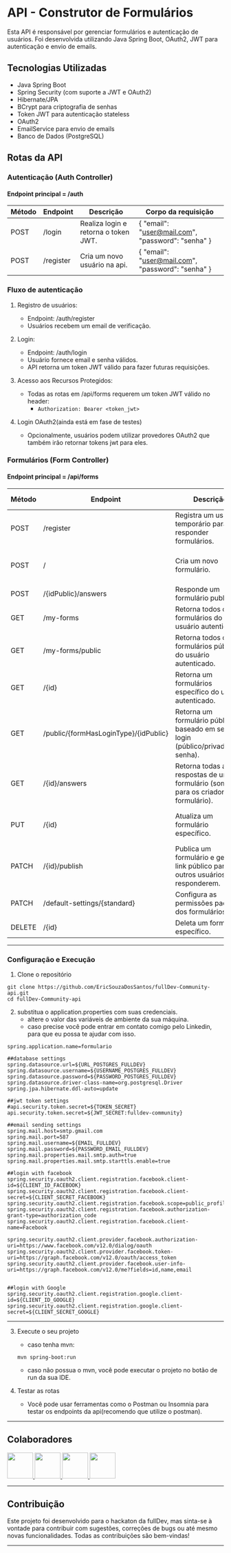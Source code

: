 # API - Construtor de Formulários
Esta API é responsável por gerenciar formulários e autenticação de usuários. Foi desenvolvida utilizando Java Spring Boot, OAuth2, JWT para autenticação e envio de emails.

## Tecnologias Utilizadas
- Java Spring Boot
- Spring Security (com suporte a JWT e OAuth2)
- Hibernate/JPA
- BCrypt para criptografia de senhas
- Token JWT para autenticação stateless
- OAuth2
- EmailService para envio de emails
- Banco de Dados (PostgreSQL)

## Rotas da API
### Autenticação (Auth Controller)

#### Endpoint principal = /auth

| Método | Endpoint  | Descrição                            | Corpo da requisição |
|--------|-----------|--------------------------------------|---------------------| 
| POST   | /login    | Realiza login e retorna o token JWT. | { "email": "user@mail.com", "password": "senha" } |
| POST   | /register | Cria um novo usuário na api.         | { "email": "user@mail.com", "password": "senha" } |

### Fluxo de autenticação

1. Registro de usuários:
    - Endpoint: /auth/register
    - Usuários recebem um email de verificação.
   
2. Login:
   - Endpoint: /auth/login
   - Usuário fornece email e senha válidos.
   - API retorna um token JWT válido para fazer futuras requisições.
   
3. Acesso aos Recursos Protegidos:
    - Todas as rotas em /api/forms requerem um token JWT válido no header:
      - `Authorization: Bearer <token_jwt>`
      
4. Login OAuth2(ainda está em fase de testes)
    - Opcionalmente, usuários podem utilizar provedores OAuth2 que também irão retornar tokens jwt para eles.

### Formulários (Form Controller)

#### Endpoint principal = /api/forms

| Método | Endpoint         | Descrição                                                                              | Corpo da requisição                                                 |
|--------|------------------|----------------------------------------------------------------------------------------|---------------------------------------------------------------------| 
| POST   | /register | Registra um usuário temporário para responder formulários.                             | { "email": "user@mail.com", "password": "senha" }                   |
| POST   | / | Cria um novo formulário.                                                               | { "title": "Form Title", "description": "...", "questions": [...] } |
| POST   | /{idPublic}/answers | Responde um formulário publicado.                                                      | [{"questionId": ..., "response": ...}]                              |
| GET    | /my-forms | Retorna todos os formulários do usuário autenticado.                                   | .                                                                   |
| GET    | /my-forms/public | Retorna todos os formulários públicos do usuário autenticado.                          | .                                                                   |
| GET    | /{id} | Retorna um formulários específico do usuário autenticado.                              | id                                                                  |
| GET    | /public/{formHasLoginType}/{idPublic} | Retorna um formulário público baseado em seu login (público/privado/com senha).        | formHasLoginType, idPublic, password opcional                       |
| GET    | /{id}/answers | Retorna todas as respostas de um formulário (somente para os criadores do formulário). | id                                                                  |
| PUT    | /{id} | Atualiza um formulário específico.                                                     | { "title": "Form Title", "description": "...", "questions": [...] } |
| PATCH  | /{id}/publish | Publica um formulário e gera um link público para outros usuários responderem.         | id                                                                  |
| PATCH  | /default-settings/{standard} | Configura as permissões padrões dos formulários.                                       | { "password": "senha", "sendEmail": true }                          |
| DELETE | /{id} | Deleta um formulário específico.                                                       | id                                                                  |

---

### Configuração e Execução

1. Clone o repositório

```
git clone https://github.com/EricSouzaDosSantos/fullDev-Community-api.git
cd fullDev-Community-api
```

2. substitua o application.properties com suas credenciais.
    - altere o valor das variáveis de ambiente da sua máquina.
    - caso precise você pode entrar em contato comigo pelo Linkedin, para que eu possa te ajudar com isso.
```
spring.application.name=formulario

##database settings
spring.datasource.url=${URL_POSTGRES_FULLDEV}
spring.datasource.username=${USERNAME_POSTGRES_FULLDEV}
spring.datasource.password=${PASSWORD_POSTGRES_FULLDEV}
spring.datasource.driver-class-name=org.postgresql.Driver
spring.jpa.hibernate.ddl-auto=update

##jwt token settings
#api.security.token.secret=${TOKEN_SECRET}
api.security.token.secret=${JWT_SECRET:fulldev-community}

##email sending settings
spring.mail.host=smtp.gmail.com
spring.mail.port=587
spring.mail.username=${EMAIL_FULLDEV}
spring.mail.password=${PASSWORD_EMAIL_FULLDEV}
spring.mail.properties.mail.smtp.auth=true
spring.mail.properties.mail.smtp.starttls.enable=true

##login with facebook
spring.security.oauth2.client.registration.facebook.client-id=${CLIENT_ID_FACEBOOK}
spring.security.oauth2.client.registration.facebook.client-secret=${CLIENT_SECRET_FACEBOOK}
spring.security.oauth2.client.registration.facebook.scope=public_profile,email
spring.security.oauth2.client.registration.facebook.authorization-grant-type=authorization_code
spring.security.oauth2.client.registration.facebook.client-name=Facebook

spring.security.oauth2.client.provider.facebook.authorization-uri=https://www.facebook.com/v12.0/dialog/oauth
spring.security.oauth2.client.provider.facebook.token-uri=https://graph.facebook.com/v12.0/oauth/access_token
spring.security.oauth2.client.provider.facebook.user-info-uri=https://graph.facebook.com/v12.0/me?fields=id,name,email


##login with Google
spring.security.oauth2.client.registration.google.client-id=${CLIENT_ID_GOOGLE}
spring.security.oauth2.client.registration.google.client-secret=${CLIENT_SECRET_GOOGLE}

```

---

3. Execute o seu projeto
    - caso tenha mvn:

   ```mvn spring-boot:run```

    - caso não possua o mvn, você pode executar o projeto no botão de run da sua IDE.

4. Testar as rotas
    - Você pode usar ferramentas como o Postman ou Insomnia para testar os endpoints da api(recomendo que utilize o postman).

---

## Colaboradores

<div>
  <a href="https://github.com/EricSouzaDosSantos">
    <img src="https://github.com/EricSouzaDosSantos.png" width="60px"/>
  </a>
  <a href="https://github.com/gabrieldiassantiago">
    <img src="https://github.com/gabrieldiassantiago.png" width="60px"/>
  </a>
  <a href="https://github.com/Carlosaugusto222">
    <img src="https://github.com/Carlosaugusto222.png" width="60px"/>
  </a>
  <a href="https://github.com/DevGustavoGantois">
    <img src="https://github.com/DevGustavoGantois.png" width="60px"/>
  </a>
</div>

---

## Contribuição

Este projeto foi desenvolvido para o hackaton da fullDev, mas sinta-se à vontade para contribuir com sugestões, correções de bugs ou até mesmo novas funcionalidades. Todas as contribuições são bem-vindas!

---
